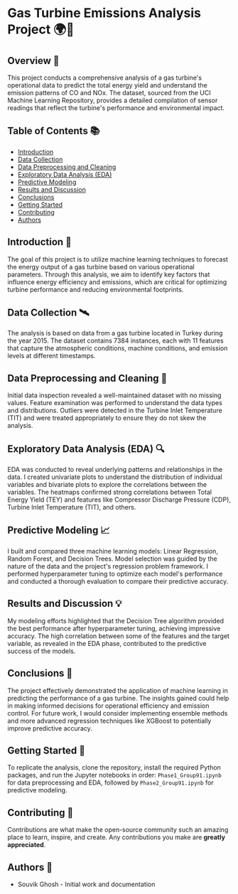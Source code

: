 # Gas Turbine Emissions Analysis Project 🌍🔬

## Overview 📄
This project conducts a comprehensive analysis of a gas turbine's operational data to predict the total energy yield and understand the emission patterns of CO and NOx. The dataset, sourced from the UCI Machine Learning Repository, provides a detailed compilation of sensor readings that reflect the turbine's performance and environmental impact.

## Table of Contents 📚
- [Introduction](#introduction)
- [Data Collection](#data-collection)
- [Data Preprocessing and Cleaning](#data-preprocessing-and-cleaning)
- [Exploratory Data Analysis (EDA)](#exploratory-data-analysis-eda)
- [Predictive Modeling](#predictive-modeling)
- [Results and Discussion](#results-and-discussion)
- [Conclusions](#conclusions)
- [Getting Started](#getting-started)
- [Contributing](#contributing)
- [Authors](#authors)

## Introduction 👋
The goal of this project is to utilize machine learning techniques to forecast the energy output of a gas turbine based on various operational parameters. Through this analysis, we aim to identify key factors that influence energy efficiency and emissions, which are critical for optimizing turbine performance and reducing environmental footprints.

## Data Collection 🛰️
The analysis is based on data from a gas turbine located in Turkey during the year 2015. The dataset contains 7384 instances, each with 11 features that capture the atmospheric conditions, machine conditions, and emission levels at different timestamps.

## Data Preprocessing and Cleaning 🧹
Initial data inspection revealed a well-maintained dataset with no missing values. Feature examination was performed to understand the data types and distributions. Outliers were detected in the Turbine Inlet Temperature (TIT) and were treated appropriately to ensure they do not skew the analysis.

## Exploratory Data Analysis (EDA) 🔍
EDA was conducted to reveal underlying patterns and relationships in the data. I created univariate plots to understand the distribution of individual variables and bivariate plots to explore the correlations between the variables. The heatmaps confirmed strong correlations between Total Energy Yield (TEY) and features like Compressor Discharge Pressure (CDP), Turbine Inlet Temperature (TIT), and others.

## Predictive Modeling 📈
I built and compared three machine learning models: Linear Regression, Random Forest, and Decision Trees. Model selection was guided by the nature of the data and the project's regression problem framework. I performed hyperparameter tuning to optimize each model's performance and conducted a thorough evaluation to compare their predictive accuracy.

## Results and Discussion 💡
My modeling efforts highlighted that the Decision Tree algorithm provided the best performance after hyperparameter tuning, achieving impressive accuracy. The high correlation between some of the features and the target variable, as revealed in the EDA phase, contributed to the predictive success of the models.

## Conclusions 🎯
The project effectively demonstrated the application of machine learning in predicting the performance of a gas turbine. The insights gained could help in making informed decisions for operational efficiency and emission control. For future work, I would consider implementing ensemble methods and more advanced regression techniques like XGBoost to potentially improve predictive accuracy.

## Getting Started 🚀
To replicate the analysis, clone the repository, install the required Python packages, and run the Jupyter notebooks in order: `Phase1_Group91.ipynb` for data preprocessing and EDA, followed by `Phase2_Group91.ipynb` for predictive modeling.

## Contributing 🤝
Contributions are what make the open-source community such an amazing place to learn, inspire, and create. Any contributions you make are **greatly appreciated**.

## Authors 👥
- Souvik Ghosh - Initial work and documentation
